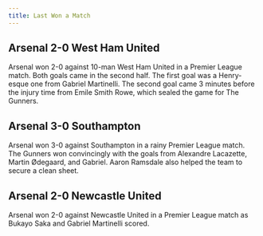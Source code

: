 ```yaml
---
title: Last Won a Match
---
```


## Arsenal 2-0 West Ham United

<!-- datetime: 2021-12-15T20:00:00.000Z -->

Arsenal won 2-0 against 10-man West Ham United in a Premier League match. Both goals came in the second half. The first goal was a Henry-esque one from Gabriel Martinelli. The second goal came 3 minutes before the injury time from Emile Smith Rowe, which sealed the game for The Gunners.

## Arsenal 3-0 Southampton

<!-- datetime: 2021-12-11T15:00:00.000Z -->

Arsenal won 3-0 against Southampton in a rainy Premier League match. The Gunners won convincingly with the goals from Alexandre Lacazette, Martin Ødegaard, and Gabriel. Aaron Ramsdale also helped the team to secure a clean sheet.

## Arsenal 2-0 Newcastle United

<!-- datetime: 2021-11-27T12:30:00.000Z -->

Arsenal won 2-0 against Newcastle United in a Premier League match as Bukayo Saka and Gabriel Martinelli scored.
